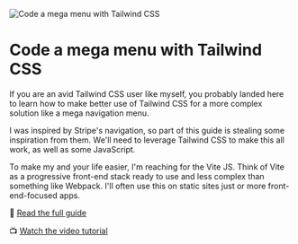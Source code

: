 ![Code a mega menu with Tailwind CSS](https://f001.backblazeb2.com/file/webcrunch/tailwind-css-mega-menu.jpg)

# Code a mega menu with Tailwind CSS

If you are an avid Tailwind CSS user like myself, you probably landed here to learn how to make better use of Tailwind CSS for a more complex solution like a mega navigation menu.

I was inspired by Stripe's navigation, so part of this guide is stealing some inspiration from them. We'll need to leverage Tailwind CSS to make this all work, as well as some JavaScript.

To make my and your life easier, I'm reaching for the Vite JS. Think of Vite as a progressive front-end stack ready to use and less complex than something like Webpack. I'll often use this on static sites just or more front-end-focused apps.

📕 [Read the full guide](https://web-crunch.com/posts/code-a-mega-menu-with-tailwind-css) 

📺 [Watch the video tutorial](https://youtu.be/Y7i4ygh1wYw)
